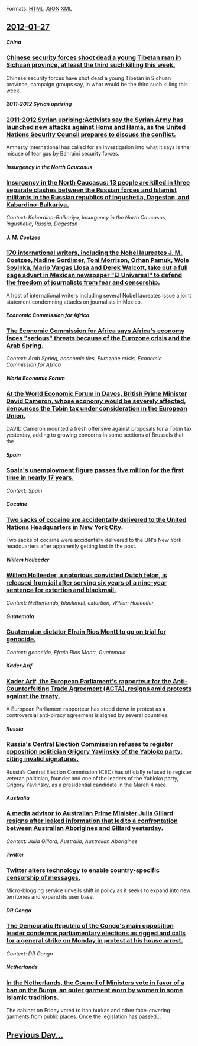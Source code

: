 
Formats: [HTML](2012/01/27/index.html)  [JSON](2012/01/27/index.json)  [XML](2012/01/27/index.xml)  

## [2012-01-27](/news/2012/01/27/index.md)

##### China
### [Chinese security forces shoot dead a young Tibetan man in Sichuan province, at least the third such killing this week. ](/news/2012/01/27/chinese-security-forces-shoot-dead-a-young-tibetan-man-in-sichuan-province-at-least-the-third-such-killing-this-week.md)
Chinese security forces have shot dead a young Tibetan in Sichuan province, campaign groups say, in what would be the third such killing this week.

##### 2011-2012 Syrian uprising
### [2011-2012 Syrian uprising:Activists say the Syrian Army has launched new attacks against Homs and Hama, as the United Nations Security Council prepares to discuss the conflict. ](/news/2012/01/27/2011a2012-syrian-uprising-activists-say-the-syrian-army-has-launched-new-attacks-against-homs-and-hama-as-the-united-nations-security-cou.md)
Amnesty International has called for an investigation into what it says is the misuse of tear gas by Bahraini security forces.

##### Insurgency in the North Caucasus
### [Insurgency in the North Caucasus: 13 people are killed in three separate clashes between the Russian forces and Islamist militants in the Russian republics of Ingushetia, Dagestan, and Kabardino-Balkariya. ](/news/2012/01/27/insurgency-in-the-north-caucasus-13-people-are-killed-in-three-separate-clashes-between-the-russian-forces-and-islamist-militants-in-the-ru.md)
_Context:  Kabardino-Balkariya, Insurgency in the North Caucasus, Ingushetia, Russia, Dagestan_

##### J. M. Coetzee
### [170 international writers, including the Nobel laureates J. M. Coetzee, Nadine Gordimer, Toni Morrison, Orhan Pamuk, Wole Soyinka, Mario Vargas Llosa and Derek Walcott, take out a full page advert in Mexican newspaper "El Universal" to defend the freedom of journalists from fear and censorship. ](/news/2012/01/27/170-international-writers-including-the-nobel-laureates-j-m-coetzee-nadine-gordimer-toni-morrison-orhan-pamuk-wole-soyinka-mario-var.md)
A host of international writers including several Nobel laureates issue a joint statement condemning attacks on journalists in Mexico.

##### Economic Commission for Africa
### [The Economic Commission for Africa says Africa's economy faces "serious" threats because of the Eurozone crisis and the Arab Spring. ](/news/2012/01/27/the-economic-commission-for-africa-says-africa-s-economy-faces-serious-threats-because-of-the-eurozone-crisis-and-the-arab-spring.md)
_Context: Arab Spring, economic ties, Eurozone crisis, Economic Commission for Africa_

##### World Economic Forum
### [At the World Economic Forum in Davos, British Prime Minister David Cameron, whose economy would be severely affected, denounces the Tobin tax under consideration in the European Union. ](/news/2012/01/27/at-the-world-economic-forum-in-davos-british-prime-minister-david-cameron-whose-economy-would-be-severely-affected-denounces-the-tobin-ta.md)
DAVID Cameron mounted a fresh offensive against proposals for a Tobin tax yesterday, adding to growing concerns in some sections of Brussels that the

##### Spain
### [Spain's unemployment figure passes five million for the first time in nearly 17 years. ](/news/2012/01/27/spain-s-unemployment-figure-passes-five-million-for-the-first-time-in-nearly-17-years.md)
_Context: Spain_

##### Cocaine
### [Two sacks of cocaine are accidentally delivered to the United Nations Headquarters in New York City. ](/news/2012/01/27/two-sacks-of-cocaine-are-accidentally-delivered-to-the-united-nations-headquarters-in-new-york-city.md)
Two sacks of cocaine were accidentally delivered to the UN&#039;s New York headquarters after apparently getting lost in the post.

##### Willem Holleeder
### [Willem Holleeder, a notorious convicted Dutch felon, is released from jail after serving six years of a nine-year sentence for extortion and blackmail. ](/news/2012/01/27/willem-holleeder-a-notorious-convicted-dutch-felon-is-released-from-jail-after-serving-six-years-of-a-nine-year-sentence-for-extortion-and.md)
_Context: Netherlands, blackmail, extortion, Willem Holleeder_

##### Guatemala
### [Guatemalan dictator Efrain Rios Montt to go on trial for genocide. ](/news/2012/01/27/guatemalan-dictator-efraan-raos-montt-to-go-on-trial-for-genocide.md)
_Context: genocide, Efrain Rios Montt, Guatemala_

##### Kader Arif
### [Kader Arif, the European Parliament's rapporteur for the Anti-Counterfeiting Trade Agreement (ACTA), resigns amid protests against the treaty. ](/news/2012/01/27/kader-arif-the-european-parliament-s-rapporteur-for-the-anti-counterfeiting-trade-agreement-acta-resigns-amid-protests-against-the-treat.md)
A European Parliament rapporteur has stood down in protest as a controversial anti-piracy agreement is signed by several countries.

##### Russia
### [Russia's Central Election Commission refuses to register opposition politician Grigory Yavlinsky of the Yabloko party, citing invalid signatures. ](/news/2012/01/27/russia-s-central-election-commission-refuses-to-register-opposition-politician-grigory-yavlinsky-of-the-yabloko-party-citing-invalid-signat.md)
Russia’s Central Election Commission (CEC) has officially refused to register veteran politician, founder and one of the leaders of the Yabloko party, Grigory Yavlinsky, as a presidential candidate in the March 4 race.

##### Australia
### [A media advisor to Australian Prime Minister Julia Gillard resigns after leaked information that led to a confrontation between Australian Aborigines and Gillard yesterday. ](/news/2012/01/27/a-media-advisor-to-australian-prime-minister-julia-gillard-resigns-after-leaked-information-that-led-to-a-confrontation-between-australian-a.md)
_Context: Julia Gillard, Australia, Australian Aborigines_

##### Twitter
### [Twitter alters technology to enable country-specific censorship of messages. ](/news/2012/01/27/twitter-alters-technology-to-enable-country-specific-censorship-of-messages.md)
Micro-blogging service unveils shift in policy as it seeks to expand into new territories and expand its user base.

##### DR Congo
### [The Democratic Republic of the Congo's main opposition leader condemns parliamentary elections as rigged and calls for a general strike on Monday in protest at his house arrest. ](/news/2012/01/27/the-democratic-republic-of-the-congo-s-main-opposition-leader-condemns-parliamentary-elections-as-rigged-and-calls-for-a-general-strike-on-m.md)
_Context: DR Congo_

##### Netherlands
### [In the Netherlands, the Council of Ministers vote in favor of a ban on the Burqa, an outer garment worn by women in some Islamic traditions. ](/news/2012/01/27/in-the-netherlands-the-council-of-ministers-vote-in-favor-of-a-ban-on-the-burqa-an-outer-garment-worn-by-women-in-some-islamic-traditions.md)
The cabinet on Friday voted to ban burkas and other face-covering garments from public places. Once the legislation has passed...

## [Previous Day...](/news/2012/01/26/index.md)

